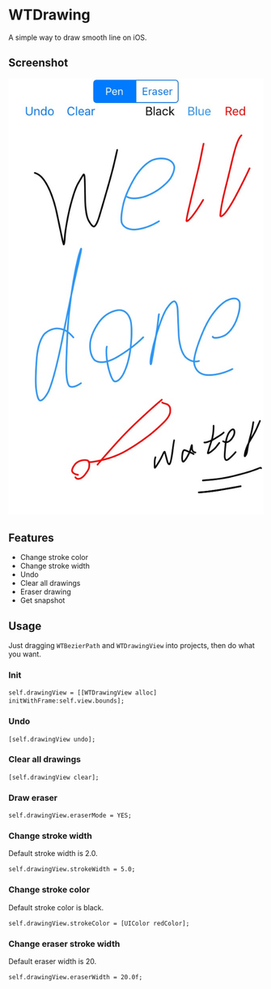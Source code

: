 # WTDrawing
A simple way to draw smooth line on iOS.
## Screenshot
![Screenshot](Screenshot/demo.jpg)
## Features
* Change stroke color
* Change stroke width
* Undo
* Clear all drawings
* Eraser drawing
* Get snapshot

## Usage
Just dragging `WTBezierPath` and `WTDrawingView` into projects, then do what you want.
### Init
~~~objc
self.drawingView = [[WTDrawingView alloc] initWithFrame:self.view.bounds];
~~~
### Undo
~~~objc
[self.drawingView undo];
~~~
### Clear all drawings
~~~objc
[self.drawingView clear];
~~~
### Draw eraser
~~~objc
self.drawingView.eraserMode = YES;
~~~
### Change stroke width
Default stroke width is 2.0.

~~~objc
self.drawingView.strokeWidth = 5.0;
~~~
### Change stroke color
Default stroke color is black.

~~~objc
self.drawingView.strokeColor = [UIColor redColor];
~~~
### Change eraser stroke width
Default eraser width is 20.

~~~objc
self.drawingView.eraserWidth = 20.0f;
~~~